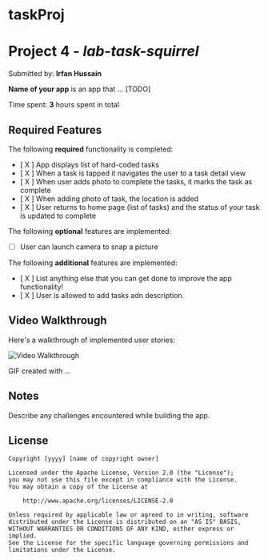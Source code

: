 # taskProj
# Project 4 - *lab-task-squirrel*

Submitted by: **Irfan Hussain**

**Name of your app** is an app that ... [TODO] 

Time spent: **3** hours spent in total

## Required Features

The following **required** functionality is completed:

- [ X ] App displays list of hard-coded tasks
- [ X ] When a task is tapped it navigates the user to a task detail view
- [ X ] When user adds photo to complete the tasks, it marks the task as complete
- [ X ] When adding photo of task, the location is added
- [ X ] User returns to home page (list of tasks) and the status of your task is updated to complete
 
The following **optional** features are implemented:

- [ ] User can launch camera to snap a picture	

The following **additional** features are implemented:

- [ X ] List anything else that you can get done to improve the app functionality!
- [ X ] User is allowed to add tasks adn description.

## Video Walkthrough

Here's a walkthrough of implemented user stories:

<img src='./lab_-_task_-_squirrel/Kapture_2023_-_02_-_12_at_14.53.17.gif' title='Video Walkthrough' width='' alt='Video Walkthrough' />

<!-- Replace this with whatever GIF tool you used! -->
GIF created with ...  
<!-- Recommended tools:
[Kap](https://getkap.co/) for macOS
[ScreenToGif](https://www.screentogif.com/) for Windows
[peek](https://github.com/phw/peek) for Linux. -->

## Notes

Describe any challenges encountered while building the app.

## License

    Copyright [yyyy] [name of copyright owner]

    Licensed under the Apache License, Version 2.0 (the "License");
    you may not use this file except in compliance with the License.
    You may obtain a copy of the License at

        http://www.apache.org/licenses/LICENSE-2.0

    Unless required by applicable law or agreed to in writing, software
    distributed under the License is distributed on an "AS IS" BASIS,
    WITHOUT WARRANTIES OR CONDITIONS OF ANY KIND, either express or implied.
    See the License for the specific language governing permissions and
    limitations under the License.
